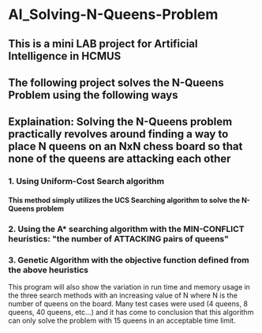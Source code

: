 # AI_Solving-N-Queens-Problem

## This is a mini LAB project for Artificial Intelligence in HCMUS
## The following project solves the N-Queens Problem using the following ways

## Explaination: Solving the N-Queens problem practically revolves around finding a way to place N queens on an NxN chess board so that none of the queens are attacking each other

### 1. Using Uniform-Cost Search algorithm
#### This method simply utilizes the UCS Searching algorithm to solve the N-Queens problem

### 2. Using the A* searching algorithm with the MIN-CONFLICT heuristics: "the number of ATTACKING pairs of queens"

### 3. Genetic Algorithm with the objective function defined from the above heuristics

This program will also show the variation in run time and memory usage in the three search methods with an increasing value of N where N is the number of queens on the board. Many test cases were used (4 queens, 8 queens, 40 queens, etc...) and it has come to conclusion that this algorithm can only solve the problem with 15 queens in an acceptable time limit.

